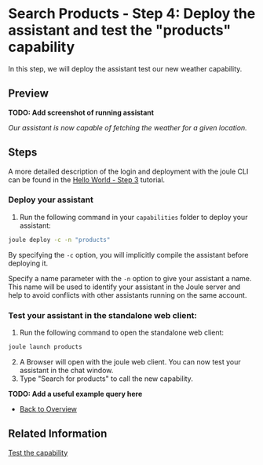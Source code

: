 # Search Products - Step 4: Deploy the assistant and test the "products" capability

In this step, we will deploy the assistant test our new weather capability.

## Preview

**TODO: Add screenshot of running assistant**

*Our assistant is now capable of fetching the weather for a given location.*

## Steps

A more detailed description of the login and deployment with the joule CLI can be found in the [Hello World - Step 3](../../helloworld/step3/index.md) tutorial.

### Deploy your assistant

1. Run the following command in your `capabilities` folder to deploy your assistant:
```bash
joule deploy -c -n "products"
```

By specifying the `-c` option, you will implicitly compile the assistant before deploying it.

Specify a name parameter with the `-n` option to give your assistant a name. This name will be used to identify your assistant in the Joule server and help to avoid conflicts with other assistants running on the same account.

### Test your assistant in the standalone web client:

1. Run the following command to open the standalone web client:
```bash
joule launch products
```
2. A Browser will open with the joule web client. You can now test your assistant in the chat window.
3. Type "Search for products" to call the new capability.

**TODO: Add a useful example query here**

* [Back to Overview](../index.md)

## Related Information 

[Test the capability](https://help.sap.com/docs/joule/service-guide/test-capability)
